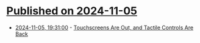 # [Published on 2024-11-05](index.md)

* [2024-11-05, 19:31:00](https://soylentnews.org/article.pl?sid=24/11/04/0222235&from=rss) - [Touchscreens Are Out, and Tactile Controls Are Back](https://soylentnews.org/article.pl?sid=24/11/04/0222235&from=rss)
